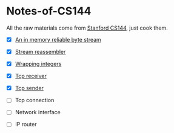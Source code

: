 # Notes-of-CS144
All the raw materials come from [Stanford CS144](https://cs144.github.io/), just cook them.

- [x] [An in memory reliable byte stream](https://github.com/guisongchen/notes-of-CS144/blob/main/An_in-memory_reliable_byte_stream.md)
- [x] [Stream reassembler](https://github.com/guisongchen/notes-of-CS144/blob/main/stream_reassembler.md)
- [x] [Wrapping integers](https://github.com/guisongchen/notes-of-CS144/blob/main/wrapping_integers.md)
- [x] [Tcp receiver](https://github.com/guisongchen/notes-of-CS144/blob/main/tcp_receiver.md)
- [x] [Tcp sender](https://github.com/guisongchen/notes-of-CS144/blob/main/tcp_sender.md)
- [ ] Tcp connection
- [ ] Network interface
- [ ] IP router

